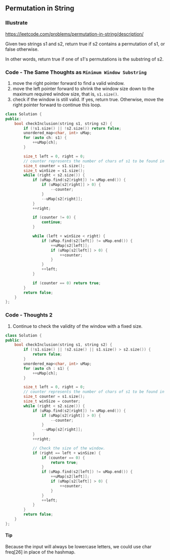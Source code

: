 ## Permutation in String
### Illustrate
<https://leetcode.com/problems/permutation-in-string/description/>

Given two strings s1 and s2, return true if s2 contains a permutation of s1, or false otherwise.

In other words, return true if one of s1's permutations is the substring of s2.

### Code - The Same Thoughts as `Minimum Window Substring`
1. move the right pointer forward to find a valid window.
2. move the left pointer forward to shrink the window size down to the maximum required window size, that is, `s1.size()`.
3. check if the window is still valid. If yes, return true. Otherwise, move the right pointer forward to continue this loop.

```cpp
class Solution {
public:
    bool checkInclusion(string s1, string s2) {
        if (!s1.size() || !s2.size()) return false;
        unordered_map<char, int> uMap;
        for (auto ch: s1) {
            ++uMap[ch];
        }

        size_t left = 0, right = 0;
        // counter represents the number of chars of s1 to be found in s2.
        size_t counter = s1.size();
        size_t winSize = s1.size();
        while (right < s2.size()) {
            if (uMap.find(s2[right]) != uMap.end()) {
                if (uMap[s2[right]] > 0) {
                    --counter;
                }
                --uMap[s2[right]];
            }
            ++right;

            if (counter != 0) {
                continue;
            }

            while (left + winSize < right) {
                if (uMap.find(s2[left]) != uMap.end()) {
                    ++uMap[s2[left]];
                    if (uMap[s2[left]] > 0) {
                        ++counter;
                    }
                }
                ++left;
            }

            if (counter == 0) return true;
        }
        return false;
    }
};
```

### Code - Thoughts 2
1. Continue to check the validity of the window with a fixed size.

```c++
class Solution {
public:
    bool checkInclusion(string s1, string s2) {
        if (!s1.size() || !s2.size() || s1.size() > s2.size()) {
            return false;
        }
        unordered_map<char, int> uMap;
        for (auto ch : s1) {
            ++uMap[ch];
        }

        size_t left = 0, right = 0;
        // counter represents the number of chars of s1 to be found in s2.
        size_t counter = s1.size();
        size_t winSize = counter;
        while (right < s2.size()) {
            if (uMap.find(s2[right]) != uMap.end()) {
                if (uMap[s2[right]] > 0) {
                    --counter;
                }
                --uMap[s2[right]];
            }
            ++right;

            // Check the size of the window.
            if (right == left + winSize) {
                if (counter == 0) {
                    return true;
                }
                if (uMap.find(s2[left]) != uMap.end()) {
                    ++uMap[s2[left]];
                    if (uMap[s2[left]] > 0) {
                        ++counter;
                    }
                }
                ++left;
            }
        }
        return false;
    }
};
```

#### Tip
Because the input will always be lowercase letters, we could use
char freq[26] in place of the hashmap.
